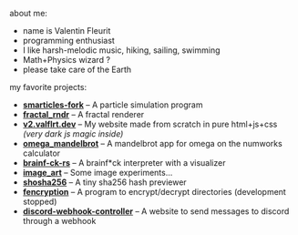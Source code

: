 about me:
- name is Valentin Fleurit
- programming enthusiast
- I like harsh-melodic music, hiking, sailing, swimming
- Math+Physics wizard ?
- please take care of the Earth

my favorite projects:
- [**smarticles-fork**](https://gitlab.com/valflrt/smarticles-fork) – A particle simulation program
- [**fractal_rndr**](https://gitlab.com/valflrt/fractal_rndr) – A fractal renderer
- [**v2.valflrt.dev**](https://gitlab.com/valflrt/v2-valflrt-dev) – My website made from scratch in pure html+js+css _(very dark js magic inside)_
- [**omega_mandelbrot**](https://gitlab.com/valflrt/omega_mandelbrot) – A mandelbrot app for omega on the numworks calculator
- [**brainf-ck-rs**](https://gitlab.com/valflrt/brainf-ck-rs) – A brainf*ck interpreter with a visualizer
- [**image_art**](https://gitlab.com/valflrt/image_art) – Some image experiments...
- [**shosha256**](https://gitlab.com/valflrt/shosha256) – A tiny sha256 hash previewer
- [**fencryption**](https://gitlab.com/valflrt/fencryption) – A program to encrypt/decrypt directories (development stopped)
- [**discord-webhook-controller**](https://gitlab.com/valflrt/discord-webhook-controller) – A website to send messages to discord through a webhook
